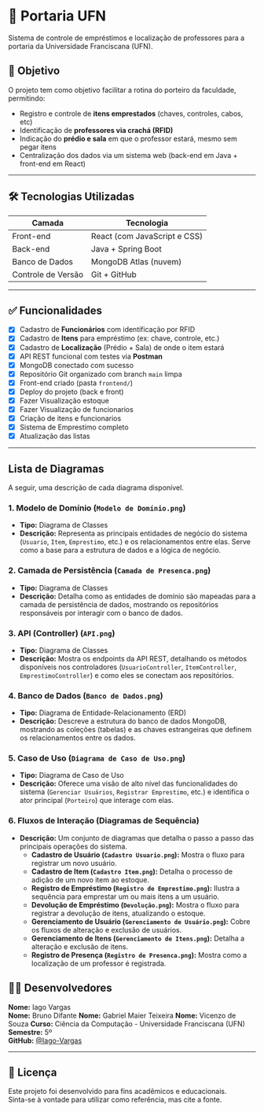 # 🏫 Portaria UFN

Sistema de controle de empréstimos e localização de professores para a portaria da Universidade Franciscana (UFN).

## 🎯 Objetivo

O projeto tem como objetivo facilitar a rotina do porteiro da faculdade, permitindo:

- Registro e controle de **itens emprestados** (chaves, controles, cabos, etc)
- Identificação de **professores via crachá (RFID)**
- Indicação do **prédio e sala** em que o professor estará, mesmo sem pegar itens
- Centralização dos dados via um sistema web (back-end em Java + front-end em React)

---

## 🛠️ Tecnologias Utilizadas

| Camada         | Tecnologia                         |
|----------------|-------------------------------------|
| Front-end      | React (com JavaScript e CSS)        |
| Back-end       | Java + Spring Boot                  |
| Banco de Dados | MongoDB Atlas (nuvem)               |
| Controle de Versão | Git + GitHub                   |

---

## ✅ Funcionalidades

- [x] Cadastro de **Funcionários** com identificação por RFID
- [x] Cadastro de **Itens** para empréstimo (ex: chave, controle, etc.)
- [x] Cadastro de **Localização** (Prédio + Sala) de onde o item estará
- [x] API REST funcional com testes via **Postman**
- [x] MongoDB conectado com sucesso
- [x] Repositório Git organizado com branch `main` limpa
- [x] Front-end criado (pasta `frontend/`)
- [x] Deploy do projeto (back e front)
- [x] Fazer Visualização estoque
- [x] Fazer Visualização de funcionarios
- [x] Criação de itens e funcionarios
- [x] Sistema de Emprestimo completo
- [x] Atualização das listas
---
## Lista de Diagramas

A seguir, uma descrição de cada diagrama disponível.

### 1. Modelo de Domínio (`Modelo de Domínio.png`)
- **Tipo:** Diagrama de Classes
- **Descrição:** Representa as principais entidades de negócio do sistema (`Usuario`, `Item`, `Emprestimo`, etc.) e os relacionamentos entre elas. Serve como a base para a estrutura de dados e a lógica de negócio.

### 2. Camada de Persistência (`Camada de Presenca.png`)
- **Tipo:** Diagrama de Classes
- **Descrição:** Detalha como as entidades de domínio são mapeadas para a camada de persistência de dados, mostrando os repositórios responsáveis por interagir com o banco de dados.

### 3. API (Controller) (`API.png`)
- **Tipo:** Diagrama de Classes
- **Descrição:** Mostra os endpoints da API REST, detalhando os métodos disponíveis nos controladores (`UsuarioController`, `ItemController`, `EmprestimoController`) e como eles se conectam aos repositórios.

### 4. Banco de Dados (`Banco de Dados.png`)
- **Tipo:** Diagrama de Entidade-Relacionamento (ERD)
- **Descrição:** Descreve a estrutura do banco de dados MongoDB, mostrando as coleções (tabelas) e as chaves estrangeiras que definem os relacionamentos entre os dados.

### 5. Caso de Uso (`Diagrama de Caso de Uso.png`)
- **Tipo:** Diagrama de Caso de Uso
- **Descrição:** Oferece uma visão de alto nível das funcionalidades do sistema (`Gerenciar Usuários`, `Registrar Emprestimo`, etc.) e identifica o ator principal (`Porteiro`) que interage com elas.

### 6. Fluxos de Interação (Diagramas de Sequência)
- **Descrição:** Um conjunto de diagramas que detalha o passo a passo das principais operações do sistema.
  - **Cadastro de Usuário (`Cadastro Usuario.png`):** Mostra o fluxo para registrar um novo usuário.
  - **Cadastro de Item (`Cadastro Item.png`):** Detalha o processo de adição de um novo item ao estoque.
  - **Registro de Empréstimo (`Registro de Emprestimo.png`):** Ilustra a sequência para emprestar um ou mais itens a um usuário.
  - **Devolução de Empréstimo (`Devolução.png`):** Mostra o fluxo para registrar a devolução de itens, atualizando o estoque.
  - **Gerenciamento de Usuário (`Gerenciamento de Usuário.png`):** Cobre os fluxos de alteração e exclusão de usuários.
  - **Gerenciamento de Itens (`Gerenciamento de Itens.png`):** Detalha a alteração e exclusão de itens.
  - **Registro de Presença (`Registro de Presenca.png`):** Mostra como a localização de um professor é registrada.


## 👨‍💻 Desenvolvedores

**Nome:** Iago Vargas  
**Nome:** Bruno Difante
**Nome:** Gabriel Maier Teixeira
**Nome:** Vicenzo de Souza
**Curso:** Ciência da Computação - Universidade Franciscana (UFN)  
**Semestre:** 5º  
**GitHub:** [@Iago-Vargas](https://github.com/Iago-Vargas)

---

## 📌 Licença

Este projeto foi desenvolvido para fins acadêmicos e educacionais.  
Sinta-se à vontade para utilizar como referência, mas cite a fonte.


